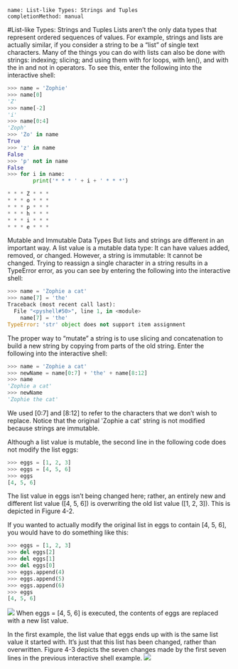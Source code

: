 ```ngMeta
name: List-like Types: Strings and Tuples
completionMethod: manual
```
#List-like Types: Strings and Tuples
Lists aren’t the only data types that represent ordered sequences of values. For example, strings and lists are actually similar, if you consider a string to be a “list” of single text characters. Many of the things you can do with lists can also be done with strings: indexing; slicing; and using them with for loops, with len(), and with the in and not in operators. To see this, enter the following into the interactive shell:

```python
>>> name = 'Zophie'
>>> name[0]
'Z'
>>> name[-2]
'i'
>>> name[0:4]
'Zoph'
>>> 'Zo' in name
True
>>> 'z' in name
False
>>> 'p' not in name
False
>>> for i in name:
        print('* * * ' + i + ' * * *')

* * * Z * * *
* * * o * * *
* * * p * * *
* * * h * * *
* * * i * * *
* * * e * * *
```
Mutable and Immutable Data Types
But lists and strings are different in an important way. A list value is a mutable data type: It can have values added, removed, or changed. However, a string is immutable: It cannot be changed. Trying to reassign a single character in a string results in a TypeError error, as you can see by entering the following into the interactive shell:

```python
>>> name = 'Zophie a cat'
>>> name[7] = 'the'
Traceback (most recent call last):
  File "<pyshell#50>", line 1, in <module>
    name[7] = 'the'
TypeError: 'str' object does not support item assignment
```
The proper way to “mutate” a string is to use slicing and concatenation to build a new string by copying from parts of the old string. Enter the following into the interactive shell:

```python
>>> name = 'Zophie a cat'
>>> newName = name[0:7] + 'the' + name[8:12]
>>> name
'Zophie a cat'
>>> newName
'Zophie the cat'
```
We used [0:7] and [8:12] to refer to the characters that we don’t wish to replace. Notice that the original 'Zophie a cat' string is not modified because strings are immutable.

Although a list value is mutable, the second line in the following code does not modify the list eggs:

```python
>>> eggs = [1, 2, 3]
>>> eggs = [4, 5, 6]
>>> eggs
[4, 5, 6]
```
The list value in eggs isn’t being changed here; rather, an entirely new and different list value ([4, 5, 6]) is overwriting the old list value ([1, 2, 3]). This is depicted in Figure 4-2.

If you wanted to actually modify the original list in eggs to contain [4, 5, 6], you would have to do something like this:

```python
>>> eggs = [1, 2, 3]
>>> del eggs[2]
>>> del eggs[1]
>>> del eggs[0]
>>> eggs.append(4)
>>> eggs.append(5)
>>> eggs.append(6)
>>> eggs
[4, 5, 6]
```
![](aseets/000076.jpg)
 When eggs = [4, 5, 6] is executed, the contents of eggs are replaced with a new list value.

In the first example, the list value that eggs ends up with is the same list value it started with. It’s just that this list has been changed, rather than overwritten. Figure 4-3 depicts the seven changes made by the first seven lines in the previous interactive shell example.
![](aseets/000078.jpg)